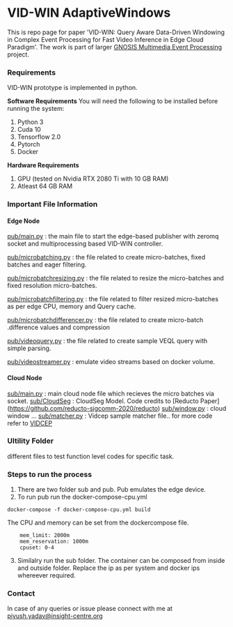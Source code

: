 # VID-WIN AdaptiveWindows

This is repo page for paper 'VID-WIN: Query Aware Data-Driven Windowing in Complex Event Processing for Fast Video Inference in Edge Cloud Paradigm'. The work is part of larger [GNOSIS Multimedia Event Processing](http://gnosis-mep.org/#overview) project.



### Requirements
VID-WIN prototype is implemented in python.

**Software Requirements**
You will need the following to be installed before running the system:
1. Python 3
2. Cuda 10
3. Tensorflow 2.0
4. Pytorch
5. Docker

**Hardware Requirements**
1. GPU (tested on Nvidia RTX 2080 Ti with 10 GB RAM)
2. Atleast 64 GB RAM

### Important File Information

#### Edge Node

[pub/main.py](https://github.com/piyushy1/AdaptiveVidWindows/blob/master/pyzmq-vidwin/pub/main.py) : the main file to start the edge-based publisher with zeromq socket and multiprocessing based VID-WIN controller.

[pub/microbatching.py](https://github.com/piyushy1/AdaptiveVidWindows/blob/master/pyzmq-vidwin/pub/microbatching.py) : the file related to create micro-batches, fixed batches and eager filtering.

[pub/microbatchresizing.py](https://github.com/piyushy1/AdaptiveVidWindows/blob/master/pyzmq-vidwin/pub/microbatchresizing.py) : the file related to resize the micro-batches and fixed resolution micro-batches.

[pub/microbatchfiltering.py](https://github.com/piyushy1/AdaptiveVidWindows/blob/master/pyzmq-vidwin/pub/microbatchfiltering.py) : the file related to filter resized micro-batches as per edge CPU, memory and Query cache.

[pub/microbatchdifferencer.py](https://github.com/piyushy1/AdaptiveVidWindows/blob/master/pyzmq-vidwin/pub/microbatchdifferencer.py) : the file related to create micro-batch .difference values and compression 

[pub/videoquery.py](https://github.com/piyushy1/AdaptiveVidWindows/blob/master/pyzmq-vidwin/pub/videoquery.py) : the file related to create sample VEQL query with simple parsing.

[pub/videostreamer.py](github.com/piyushy1/AdaptiveVidWindows/blob/master/pyzmq-vidwin/pub/videostreamer.py) : emulate video streams based on docker volume.

#### Cloud Node

[sub/main.py](https://github.com/piyushy1/AdaptiveVidWindows/blob/master/pyzmq-vidwin/sub/main.py) : main cloud node file which recieves the micro batches via socket.
[sub/CloudSeg](https://github.com/piyushy1/AdaptiveVidWindows/tree/master/pyzmq-vidwin/sub/cloudseg) : CloudSeg Model. Code credits to [Reducto Paper] (https://github.com/reducto-sigcomm-2020/reducto)
[sub/window.py](https://github.com/piyushy1/AdaptiveVidWindows/blob/master/pyzmq-vidwin/sub/window.py) : cloud window ... <Update Bugs....left>
[sub/matcher.py](https://github.com/piyushy1/AdaptiveVidWindows/blob/master/pyzmq-vidwin/sub/main.py) : Vidcep sample matcher file.. for more code refer to [VIDCEP](https://github.com/piyushy1/VidCEP)

### Ultility Folder

different files to test function level codes for specific task.

### Steps to run the process <To DO>
1. There are two folder sub and pub. Pub emulates the edge device.
2. To run pub run the docker-compose-cpu.yml

```
docker-compose -f docker-compose-cpu.yml build
```
The CPU and memory can be set from the dockercompose file.
```
    mem_limit: 2000m
    mem_reservation: 1000m
    cpuset: 0-4
```
3. Similalry run the sub folder. The container can be composed from inside and outside folder. Replace the ip as per system and docker ips whereever required.

### Contact
In case of any queries or issue please connect with me at piyush.yadav@insight-centre.org

